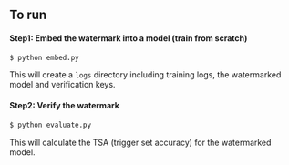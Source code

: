 ## To run

#### Step1: Embed the watermark into a model (train from scratch) 

```python
$ python embed.py 
```
This will create a `logs` directory including training logs, the watermarked model and verification keys. 


#### Step2: Verify the watermark

```python
$ python evaluate.py 
```
This will calculate the TSA (trigger set accuracy) for the watermarked model. 
